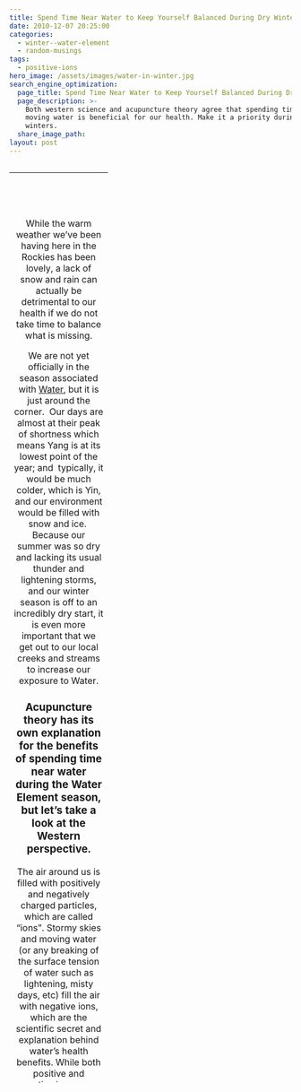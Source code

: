 ```yaml
---
title: Spend Time Near Water to Keep Yourself Balanced During Dry Winters
date: 2010-12-07 20:25:00
categories:
  - winter--water-element
  - random-musings
tags:
  - positive-ions
hero_image: /assets/images/water-in-winter.jpg
search_engine_optimization:
  page_title: Spend Time Near Water to Keep Yourself Balanced During Dry Winters
  page_description: >-
    Both western science and acupuncture theory agree that spending time near
    moving water is beneficial for our health. Make it a priority during dry
    winters.
  share_image_path:
layout: post
---
```


<table width="710" height="1625" align="left"><tbody><tr><td width="160">&nbsp;</td></tr><tr><td align="center"><p>&nbsp;</p><p>While the warm weather we&rsquo;ve been having here in the Rockies has been lovely, a lack of snow and rain can actually be detrimental to our health if we do not take time to balance what is missing.</p><p>We are not yet officially in the season associated with <a href="/2017/12/31/water-element-its-depths-will-keep-you-balanced-in-winter/">Water</a>, but it is just around the corner.&nbsp; Our days are almost at their peak of shortness which means Yang is at its lowest point of the year; and&nbsp; typically, it would be much colder, which is Yin, and our environment would be filled with snow and ice.&nbsp; Because our summer was so dry and lacking its usual thunder and lightening storms, and our winter season is off to an incredibly dry start, it is even more important that we get out to our local creeks and streams to increase our exposure to Water.</p><h3>Acupuncture theory has its own explanation for the benefits of spending time near water during the Water Element season, but let&rsquo;s take a look at the Western perspective.</h3><p>The air around us is filled with positively and negatively charged particles, which are called &ldquo;ions&rdquo;. Stormy skies and moving water (or any breaking of the surface tension of water such as lightening, misty days, etc) fill the air with negative ions, which are the scientific secret and explanation behind water&rsquo;s health benefits. While both positive and negative ions occur naturally, only the negative ions are beneficial to our health, the positive ones being the culprit to the commonly known problem of &ldquo;free radicals&rdquo;.&nbsp; Because our environment and bodies are filled with so many more positive ions than in the past, due to:</p><ul><li>discharge of voltage in high-voltage networks,</li><li>heating and cooling systems,</li><li>TVs, radios, transmitters, radar systems, computers,</li><li>exhausts and cigarette fumes, smog</li><li>radiation and harmful chemicals and toxins,</li></ul><p>it is even more important that we take the time to surround ourselves with the negative ions whenever possible.</p><h4>Benefits of negative ions</h4><ol><li>They kill bacteria: Dr. Albert P. Krueger, a microbiologist and experimental pathologist at the University of California, found that an astonishing small quantity of negative ions could kill bacteria and quickly take them out of the air so they were less likely to infect people.&nbsp; The benefits during cold season or for the immuno-compromised are easy to guess!</li><li>They help with depression: They have been proven to increase levels of seratonin in the system.&nbsp; In fact, Columbia University studies of people with winter and chronic depression show that negative ion generators relieve depression as much as antidepressants.</li><li>They improve memory and retention: In 1984, a study was published in the &ldquo;Journal of Abnormal Child Psychology&rdquo; named, &ldquo;Negative Air Ionization Improves Memory and Attention in Learning-Disabled and Mentally Retarded Children.&rdquo; The effectiveness of negative ions on mental performance was tested by researching the power of negative ions to improve the cognitive abilities of mentally handicapped children, as well as the abilities of normal children.</li><li>Speed recovery of asthma attacks: Ionized air has been used in the treatment of asthma patients. The University of Pennsylvania&rsquo;s Graduate Hospital administers negative-ion treatments to hundreds of patients suffering from hay fever or bronchial asthma, with great success in eliminating symptoms.</li></ol><p>Fort Collins area is filled with rivers and lakes, so do yourself a favor, get ready for Water season and give yourself a pre-boost by getting out there and taking walks along our beautiful waterways.</p><p>And stay tuned for my Winter/Water Element newsletter which will be coming out in a couple weeks, and which will go into more details about the Water Element and what you can do to stay balanced during winter.</p><p>&nbsp;</p><p class="align-to-center"><a class="call-to-action" data-cms-editor-link-style="undefined" href="/make-an-appointment/">Schedule an Appointment</a></p><p>&nbsp;</p></td></tr></tbody></table>